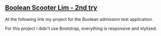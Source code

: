 ## [Boolean Scooter Lim - 2nd try](https://marcofalotico.github.io/Boolean-admission-challenge---Lim-scooter-2nd-try/)

At the following link my project for the Boolean admission test application.

For this project i didn't use Bootstrap, everything is responsive and stylized.

